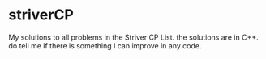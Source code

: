 # striverCP
My solutions to all problems in the Striver CP List.
the solutions are in C++.
do tell me if there is something I can improve in any code.
